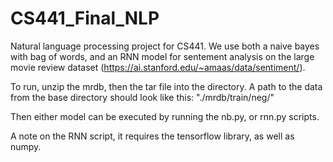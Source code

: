 # CS441_Final_NLP

Natural language processing project for CS441. We use both a naive bayes with bag of words, and an RNN model for sentement analysis on the large movie review dataset (https://ai.stanford.edu/~amaas/data/sentiment/). 

To run, unzip the mrdb, then the tar file into the directory. A path to the data from the base directory should look like this: "./mrdb/train/neg/"

Then either model can be executed by running the nb.py, or rnn.py scripts.

A note on the RNN script, it requires the tensorflow library, as well as numpy.
